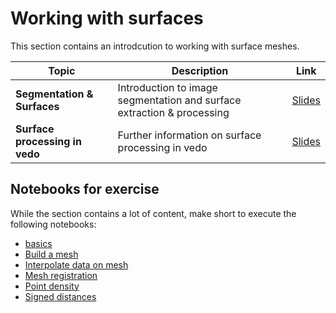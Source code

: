 # Working with surfaces

This section contains an introdcution to working with surface meshes. 

| Topic | Description | Link |
| ----- | ----------- | ---- |
| **Segmentation & Surfaces** | Introduction to image segmentation and surface extraction & processing | [Slides](segmentation_and_surfaces.pdf) |
| **Surface processing in vedo** | Further information on surface processing in vedo | [Slides](segmentation_and_surfaces_vedo.pdf) |

## Notebooks for exercise

While the section contains a lot of content, make short to execute the following notebooks:

- [basics](./notebooks/01_basics.ipynb)
- [Build a mesh](./notebooks/04-build_mesh.ipynb)
- [Interpolate data on mesh](./notebooks/06-interpolate_scalar.ipynb)
- [Mesh registration](./notebooks/08-warp_mesh.ipynb)
- [Point density](./notebooks/13-point_density.ipynb)
- [Signed distances](./notebooks/09-signed_distance.ipynb)